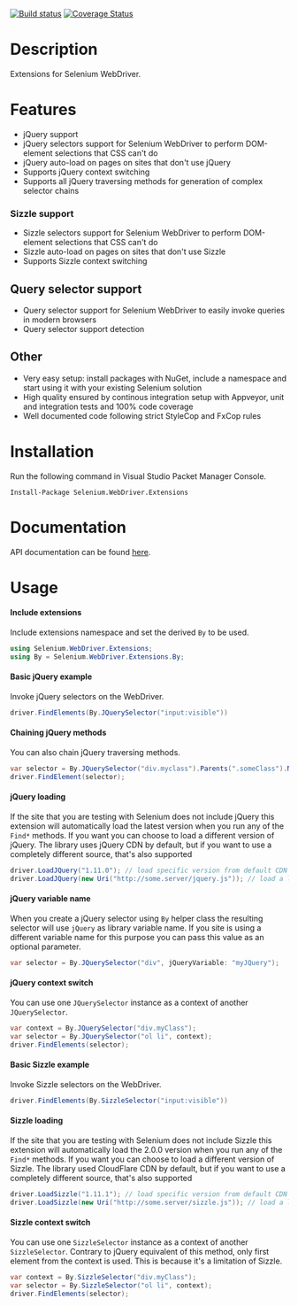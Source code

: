 [![Build status](https://ci.appveyor.com/api/projects/status/xva7kjm1lyi3fqcu)](https://ci.appveyor.com/project/RaYell/selenium-helpers)
[![Coverage Status](https://coveralls.io/repos/RaYell/selenium-webdriver-extensions/badge.svg?branch=master)](https://coveralls.io/r/RaYell/selenium-webdriver-extensions?branch=master)

# Description
Extensions for Selenium WebDriver.

# Features
* jQuery support
 * jQuery selectors support for Selenium WebDriver to perform DOM-element selections that CSS can't do
 * jQuery auto-load on pages on sites that don't use jQuery
 * Supports jQuery context switching
 * Supports all jQuery traversing methods for generation of complex selector chains

### Sizzle support
* Sizzle selectors support for Selenium WebDriver to perform DOM-element selections that CSS can't do
* Sizzle auto-load on pages on sites that don't use Sizzle
* Supports Sizzle context switching

## Query selector support
* Query selector support for Selenium WebDriver to easily invoke queries in modern browsers
* Query selector support detection

## Other
* Very easy setup: install packages with NuGet, include a namespace and start using it with your existing Selenium solution
* High quality ensured by continous integration setup with Appveyor, unit and integration tests and 100% code coverage
* Well documented code following strict StyleCop and FxCop rules

# Installation
Run the following command in Visual Studio Packet Manager Console.
```posh
Install-Package Selenium.WebDriver.Extensions
```

# Documentation
API documentation can be found [here](https://rayell.github.io/selenium-webdriver-extensions/api).

# Usage

#### Include extensions
Include extensions namespace and set the derived `By` to be used.
```csharp
using Selenium.WebDriver.Extensions;
using By = Selenium.WebDriver.Extensions.By;
```

#### Basic jQuery example
Invoke jQuery selectors on the WebDriver.
```csharp
driver.FindElements(By.JQuerySelector("input:visible"))
```

#### Chaining jQuery methods
You can also chain jQuery traversing methods.
```csharp
var selector = By.JQuerySelector("div.myclass").Parents(".someClass").NextAll();
driver.FindElement(selector);
```

#### jQuery loading
If the site that you are testing with Selenium does not include jQuery this extension will automatically load the latest version when you run any of the `Find*` methods. If you want you can choose to load a different version of jQuery. The library uses jQuery CDN by default, but if you want to use a completely different source, that's also supported

```csharp
driver.LoadJQuery("1.11.0"); // load specific version from default CDN
driver.LoadJQuery(new Uri("http://some.server/jquery.js")); // load a library from other source
```

#### jQuery variable name
When you create a jQuery selector using `By` helper class the resulting selector will use `jQuery` as library variable name. If you site is using a different variable name for this purpose you can pass this value as an optional parameter.

```csharp
var selector = By.JQuerySelector("div", jQueryVariable: "myJQuery");
```

#### jQuery context switch
You can use one `JQuerySelector` instance as a context of another `JQuerySelector`.

```csharp
var context = By.JQuerySelector("div.myClass");
var selector = By.JQuerySelector("ol li", context);
driver.FindElements(selector);
```

#### Basic Sizzle example
Invoke Sizzle selectors on the WebDriver.
```csharp
driver.FindElements(By.SizzleSelector("input:visible"))
```

#### Sizzle loading
If the site that you are testing with Selenium does not include Sizzle this extension will automatically load the 2.0.0 version when you run any of the `Find*` methods. If you want you can choose to load a different version of Sizzle. The library used CloudFlare CDN by default, but if you want to use a completely different source, that's also supported

```csharp
driver.LoadSizzle("1.11.1"); // load specific version from default CDN
driver.LoadSizzle(new Uri("http://some.server/sizzle.js")); // load a library from other source
```

#### Sizzle context switch
You can use one `SizzleSelector` instance as a context of another `SizzleSelector`. Contrary to jQuery equivalent of this method, only first element from the context is used. This is because it's a limitation of Sizzle.

```csharp
var context = By.SizzleSelector("div.myClass");
var selector = By.SizzleSelector("ol li", context);
driver.FindElements(selector);
```
